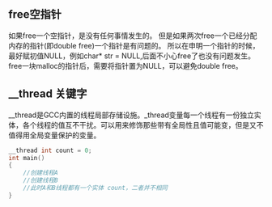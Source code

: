 ## free空指针
如果free一个空指针，是没有任何事情发生的。
但是如果两次free一个已经分配内存的指针(即double free)一个指针是有问题的。
所以在申明一个指针的时候，最好赋初值NULL，例如char* str = NULL,后面不小心free了也没有问题发生。
free一块malloc的指针后，需要将指针置为NULL，可以避免double free。


## __thread 关键字
 __thread是GCC内置的线程局部存储设施。_thread变量每一个线程有一份独立实体，各个线程的值互不干扰。可以用来修饰那些带有全局性且值可能变，但是又不值得用全局变量保护的变量。

```cpp
__thread int count = 0;
int main()
{
    //创建线程A
    //创建线程B
    //此时A和B线程都有一个实体 count，二者并不相同
}
```
